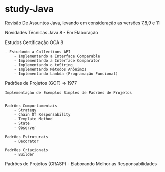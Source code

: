 # study-Java

Revisão De Assuntos Java, levando em consideração as versões 7,8,9 e 11

Novidades Técnicas Java 8
	- Em Elaboração

Estudos Certificação OCA 8
	
	- Estudando a Collections API
		- Implementando a Interface Comparable
		- Implementando a Interface Comparator
		- Implementando o toString
		- Implementando Métodos Anônimos
		- Implementando Lambda (Programação Funcional)

Padrões de Projetos (GOF) => 1977

	Implementação de Exemplos Simples de Padrões de Projetos

	
	Padrões Comportamentais
		- Strategy
		- Chain Of Responsability
		- Template Method
		- State
		- Observer

	Padrões Estruturais 
		- Decorator

	Padrões Criacionais
		- Builder



Padrões de Projetos (GRASP) - Elaborando Melhor as Responsabilidades
